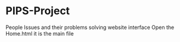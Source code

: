 # PIPS-Project
People Issues and their problems solving  website interface
 Open  the Home.html it is the main file
